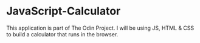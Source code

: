 # JavaScript-Calculator
This application is part of The Odin Project. I will be using JS, HTML &amp; CSS to build a calculator that runs in the browser.
